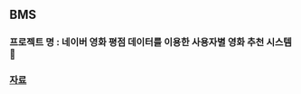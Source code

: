 ## BMS

### 프로젝트 명 : 네이버 영화 평점 데이터를 이용한 사용자별 영화 추천 시스템:movie_camera:
  
### [자료](https://github.com/sunnight9507/Bit_Academy/blob/master/12%EC%A3%BC%EC%B0%A8/mini_project/%EC%98%81%ED%99%94%EC%B6%94%EC%B2%9C%EC%8B%9C%EC%8A%A4%ED%85%9C.pdf)

